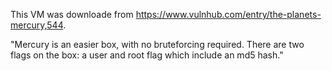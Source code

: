 This VM was downloade from https://www.vulnhub.com/entry/the-planets-mercury,544.

"Mercury is an easier box, with no bruteforcing required. There are two flags on the box: a user and root flag which include an md5 hash."
